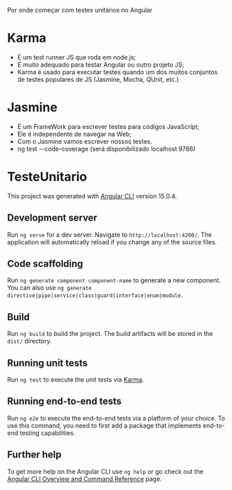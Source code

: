 Por onde começar com testes unitários no Angular

# Karma

- É um test runner JS que roda em node.js;
- É muito adequado para testar Angular ou outro projeto JS;
- Karma é usado para executar testes quando um dos muitos conjuntos de testes populares de JS (Jasmine, Mocha, QUnit, etc.)

# Jasmine

- É um FrameWork para escrever testes para códigos JavaScript;
- Ele é independente de navegar na Web;
- Com o Jasmine vamos escrever nossos testes.
- ng test --code-coverage (será disponibilizado localhost 9786)

# TesteUnitario

This project was generated with [Angular CLI](https://github.com/angular/angular-cli) version 15.0.4.

## Development server

Run `ng serve` for a dev server. Navigate to `http://localhost:4200/`. The application will automatically reload if you change any of the source files.

## Code scaffolding

Run `ng generate component component-name` to generate a new component. You can also use `ng generate directive|pipe|service|class|guard|interface|enum|module`.

## Build

Run `ng build` to build the project. The build artifacts will be stored in the `dist/` directory.

## Running unit tests

Run `ng test` to execute the unit tests via [Karma](https://karma-runner.github.io).

## Running end-to-end tests

Run `ng e2e` to execute the end-to-end tests via a platform of your choice. To use this command, you need to first add a package that implements end-to-end testing capabilities.

## Further help

To get more help on the Angular CLI use `ng help` or go check out the [Angular CLI Overview and Command Reference](https://angular.io/cli) page.
